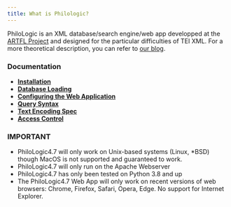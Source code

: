 ```yaml
---
title: What is Philologic?
---
```


PhiloLogic is an XML database/search engine/web app developped at the [ARTFL Project](https://artfl-project.uchicago.edu) and designed
for the particular difficulties of TEI XML. For a more theoretical
description, you can refer to [our blog](<http://artfl.blogspot.com>).

### Documentation

-   [**Installation**](installation.md)
-   [**Database Loading**](database_loading.md)
-   [**Configuring the Web Application**](configure_web_app.md)
-   [**Query Syntax**](query_syntax.md)
-   [**Text Encoding Spec**](encoding_spec.md)
-   [**Access Control**](access_control.md)

### IMPORTANT

-   PhiloLogic4.7 will only work on Unix-based systems (Linux, \*BSD) though MacOS is not supported and guaranteed to work.
-   PhiloLogic4.7 will only run on the Apache Webserver
-   PhiloLogic4.7 has only been tested on Python 3.8 and up
-   The PhiloLogic4.7 Web App will only work on recent versions of web browsers: Chrome, Firefox, Safari, Opera, Edge. No support for Internet Explorer.
